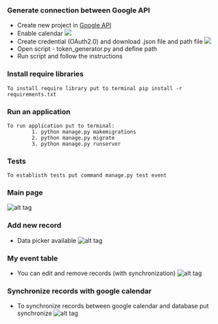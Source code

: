 ### Generate connection between Google API

* Create new project in [Google API](https://console.developers.google.com  "Heading link")
* Enable calendar
![](https://gitlab.deployed.pl/viciu/django-google-calendar/uploads/e3985394563ed86817919efbb3af9328/Google_Calendar_API_Enable.PNG)
* Create credential (OAuth2.0) and download .json file and path file 
![](https://gitlab.deployed.pl/viciu/django-google-calendar/uploads/acdf4d274f84364f2af1fd74102d4b94/create_credential.PNG)
* Open script - token_generator.py and define path 
* Run script and follow the instructions

###  Install require libraries
	To install require library put to terminal pip install -r requirements.txt
	
### Run an application
    To run application put to terminal:
            1. python manage.py makemigrations
            2. python manage.py migrate
            3. python manage.py runserver
### Tests
    To establisth tests put command manage.py test event
### Main page
![alt tag](  https://gitlab.deployed.pl/viciu/django-google-calendar/uploads/533ee330eb1c7d0f2ac6ff0b32addaff/Main_view.PNG )

### Add new record
* Data picker available 
![alt tag]( https://gitlab.deployed.pl/viciu/django-google-calendar/uploads/6c45accd053b094da3aa7f7baba1cb8c/add_new_record1.PNG )

### My event table
* You can edit and remove records (with synchronization)
![alt tag]( https://gitlab.deployed.pl/viciu/django-google-calendar/uploads/caa031791c43c6626ee682fa085a8bbd/My_events_table.PNG )

### Synchronize records with google calendar
* To synchronize records between google calendar and database put synchronize
![alt tag](https://gitlab.deployed.pl/viciu/django-google-calendar/uploads/d80d34d0222d16805145b561ed6c2934/Synchronize.PNG)
